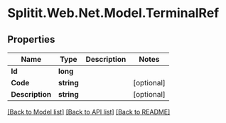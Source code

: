 # Splitit.Web.Net.Model.TerminalRef

## Properties

Name | Type | Description | Notes
------------ | ------------- | ------------- | -------------
**Id** | **long** |  | 
**Code** | **string** |  | [optional] 
**Description** | **string** |  | [optional] 

[[Back to Model list]](../README.md#documentation-for-models) [[Back to API list]](../README.md#documentation-for-api-endpoints) [[Back to README]](../README.md)

